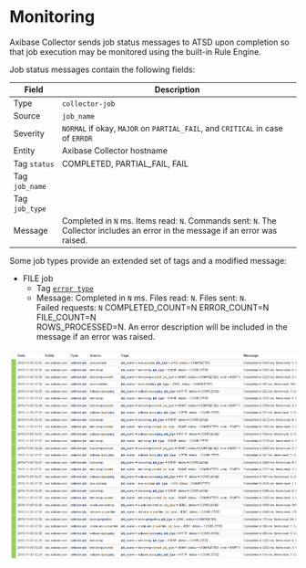# Monitoring

Axibase Collector sends job status messages to ATSD upon completion so that job execution may be monitored using the built-in Rule Engine.

Job status messages contain the following fields:

Field | Description
---|---
Type | `collector-job`
Source | `job_name`
Severity | `NORMAL` if okay, `MAJOR` on `PARTIAL_FAIL`, and `CRITICAL` in case of `ERROR`
Entity | Axibase Collector hostname
Tag `status` | COMPLETED, PARTIAL_FAIL, FAIL
Tag `job_name` |
Tag `job_type` |
Message | Completed in `N` ms. Items read: `N`. Commands sent: `N`. The Collector includes an error in the message if an error was raised.

Some job types provide an extended set of tags and a modified message:

* FILE job
  * Tag [`error type`](./jobs/completion-messages.md)
  * Message: Completed in `N` ms. Files read: `N`. Files sent: `N`. <br>Failed requests: `N` COMPLETED_COUNT=N ERROR_COUNT=N FILE_COUNT=N <br> ROWS_PROCESSED=N. An error description will be included in the message if an error was raised.

![Collector Messages](./images/collector_messages_atsd.png)
